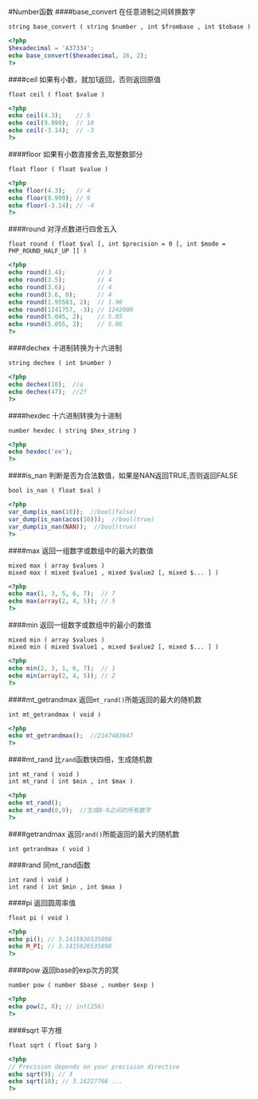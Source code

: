 #Number函数
####base_convert
在任意进制之间转换数字
```text
string base_convert ( string $number , int $frombase , int $tobase )
```
```php
<?php
$hexadecimal = 'A37334';
echo base_convert($hexadecimal, 16, 2);
?>
```
####ceil
如果有小数，就加1返回，否则返回原值
```text
float ceil ( float $value )
```
```php
<?php
echo ceil(4.3);    // 5
echo ceil(9.999);  // 10
echo ceil(-3.14);  // -3
?>
```
####floor
如果有小数直接舍去,取整数部分
```text
float floor ( float $value )
```
```php
<?php
echo floor(4.3);   // 4
echo floor(9.999); // 9
echo floor(-3.14); // -4
?>
```
####round
对浮点数进行四舍五入
```text
float round ( float $val [, int $precision = 0 [, int $mode = PHP_ROUND_HALF_UP ]] )
```
```php
<?php
echo round(3.4);         // 3
echo round(3.5);         // 4
echo round(3.6);         // 4
echo round(3.6, 0);      // 4
echo round(1.95583, 2);  // 1.96
echo round(1241757, -3); // 1242000
echo round(5.045, 2);    // 5.05
echo round(5.055, 2);    // 5.06
?>
```
####dechex
十进制转换为十六进制
```text
string dechex ( int $number )
```
```php
<?php
echo dechex(10);  //a
echo dechex(47);  //2f
?>
```
####hexdec
十六进制转换为十进制
```text
number hexdec ( string $hex_string )
```
```php
<?php
echo hexdec('ee');
?>
```
####is_nan
判断是否为合法数值，如果是NAN返回TRUE,否则返回FALSE
```text
bool is_nan ( float $val )
```
```php
<?php
var_dump(is_nan(10));  //bool(false)
var_dump(is_nan(acos(10)));  //bool(true)
var_dump(is_nan(NAN));  //bool(true)
?>
```
####max
返回一组数字或数组中的最大的数值
```text
mixed max ( array $values )
mixed max ( mixed $value1 , mixed $value2 [, mixed $... ] )
```
```php
<?php
echo max(1, 3, 5, 6, 7);  // 7
echo max(array(2, 4, 5)); // 5
?>
```
####min
返回一组数字或数组中的最小的数值
```text
mixed min ( array $values )
mixed min ( mixed $value1 , mixed $value2 [, mixed $... ] )
```
```php
<?php
echo min(2, 3, 1, 6, 7);  // 1
echo min(array(2, 4, 5)); // 2
?>
```
####mt_getrandmax
返回`mt_rand()`所能返回的最大的随机数
```text
int mt_getrandmax ( void )
```
```php
<?php 
echo mt_getrandmax();  //2147483647
?>
```
####mt_rand
比`rand`函数快四倍，生成随机数
```text
int mt_rand ( void )
int mt_rand ( int $min , int $max )
```
```php
<?php 
echo mt_rand();
echo mt_rand(0,9);  //生成0-9之间的所有数字
?>
```
####getrandmax
返回`rand()`所能返回的最大的随机数
```text
int getrandmax ( void )
```

####rand
同mt_rand函数
```text
int rand ( void )
int rand ( int $min , int $max )
```
####pi
返回圆周率值
```text
float pi ( void )
```
```php
<?php
echo pi(); // 3.1415926535898
echo M_PI; // 3.1415926535898
?>
```
####pow
返回base的exp次方的冥
```text
number pow ( number $base , number $exp )
```
```php
<?php
echo pow(2, 8); // int(256)
?>
```
####sqrt
平方根
```text
float sqrt ( float $arg )
```
```php
<?php
// Precision depends on your precision directive
echo sqrt(9); // 3
echo sqrt(10); // 3.16227766 ...
?>
```






